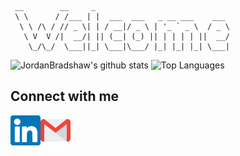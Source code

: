 

<!--
**JordanBradshaw/JordanBradshaw** is a ✨ _special_ ✨ repository because its `README.md` (this file) appears on your GitHub profile.
### Hi there 👋
Here are some ideas to get you started:

- 🔭 I’m currently working on ...
- 🌱 I’m currently learning ...
- 👯 I’m looking to collaborate on ...
- 🤔 I’m looking for help with ...
- 💬 Ask me about ...
- 📫 How to reach me: ...
- 😄 Pronouns: ...
- ⚡ Fun fact: ...
-->
```
 __        __     _                              
 \ \      / /___ | |  ___  ___   _ __ ___    ___ 
  \ \ /\ / // _ \| | / __|/ _ \ | '_ ` _ \  / _ \
   \ V  V /|  __/| || (__| (_) || | | | | ||  __/
    \_/\_/  \___||_| \___|\___/ |_| |_| |_| \___|           
```
    
![JordanBradshaw's github stats](https://github-readme-stats.vercel.app/api?username=jordanbradshaw&count_private=true&show_icons=true&theme=dark&include_all_commits=true&hide=issues,contribs)
![Top Languages](https://github-readme-stats.vercel.app/api/top-langs/?username=jordanbradshaw&layout=compact&theme=dark&langs_count=8&exclude_repo=COMP322)
</br>
<h2>Connect with me</h2>

<a href="https://www.linkedin.com/in/jordanbradshaw88/"><img src="https://raw.githubusercontent.com/JordanBradshaw/JordanBradshaw/8a50e203acd9543577ced52fcce00197b1e6b9e7/includes/Linkedin.svg" align="left" height="48" width="48" ></a>
<a href="mailto:jordan.bradshaw.69@my.csun.edu"><img src="https://raw.githubusercontent.com/JordanBradshaw/JordanBradshaw/1dc09cc8dd7133065e8898dc262438c438eb7a3a/includes/Gmail.svg" align="left" height="48" width="48" ></a>
